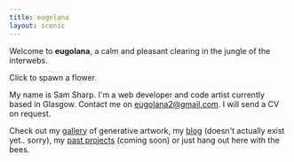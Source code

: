 ```yaml
---
title: eugolana
layout: scenic
---
```


Welcome to **eugolana**, a calm and pleasant clearing in the jungle of the
interwebs. 


Click to spawn a flower.


My name is Sam Sharp. I'm a web developer and code artist currently based in
Glasgow. Contact me on eugolana2@gmail.com. I will send a CV on request.


Check out my [gallery](gallery/) of generative artwork, my
[blog](http://eugolana.github.io/blog) (doesn't actually exist yet.. sorry),
my [past projects](#) (coming soon) or just hang
out here with the bees.
